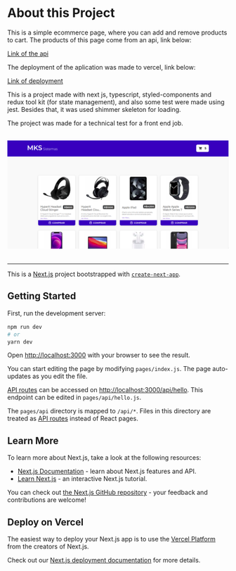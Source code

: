 # About this Project

This is a simple ecommerce page, where you can add and remove products to cart. The products of this page come from an api, link below:

<a href="https://mks-frontend-challenge-api.herokuapp.com/api-docs/">Link of the api</a>

The deployment of the aplication was made to vercel, link below:

<a href="http://mks-front-end-challenge.vercel.app/">Link of deployment</a>

This is a project made with next js, typescript, styled-components and redux tool kit (for state management), and also some test were made using jest. Besides that, it was used shimmer skeleton for loading. 

The project was made for a technical test for a front end job.

<br>

<img src="./overview.png"/>

<br>
<br>
<hr>





This is a [Next.js](https://nextjs.org/) project bootstrapped with [`create-next-app`](https://github.com/vercel/next.js/tree/canary/packages/create-next-app).

## Getting Started

First, run the development server:

```bash
npm run dev
# or
yarn dev
```

Open [http://localhost:3000](http://localhost:3000) with your browser to see the result.

You can start editing the page by modifying `pages/index.js`. The page auto-updates as you edit the file.

[API routes](https://nextjs.org/docs/api-routes/introduction) can be accessed on [http://localhost:3000/api/hello](http://localhost:3000/api/hello). This endpoint can be edited in `pages/api/hello.js`.

The `pages/api` directory is mapped to `/api/*`. Files in this directory are treated as [API routes](https://nextjs.org/docs/api-routes/introduction) instead of React pages.

## Learn More

To learn more about Next.js, take a look at the following resources:

- [Next.js Documentation](https://nextjs.org/docs) - learn about Next.js features and API.
- [Learn Next.js](https://nextjs.org/learn) - an interactive Next.js tutorial.

You can check out [the Next.js GitHub repository](https://github.com/vercel/next.js/) - your feedback and contributions are welcome!

## Deploy on Vercel

The easiest way to deploy your Next.js app is to use the [Vercel Platform](https://vercel.com/new?utm_medium=default-template&filter=next.js&utm_source=create-next-app&utm_campaign=create-next-app-readme) from the creators of Next.js.

Check out our [Next.js deployment documentation](https://nextjs.org/docs/deployment) for more details.
